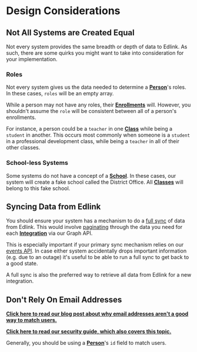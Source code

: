 # Design Considerations

## Not All Systems are Created Equal

Not every system provides the same breadth or depth of data to Edlink. As such, there are some quirks you might want to take into consideration for your implementation.

### Roles

Not every system gives us the data needed to determine a **[Person](../../api/v2.0/models/external/person)**'s roles. In these cases, `roles` will be an empty array. 

While a person may not have any roles, their **[Enrollments](../../api/v2.0/models/external/enrollment)**  will. However, you shouldn't assume the `role` will be consistent between all of a person's enrollments.

For instance, a person could be a `teacher` in one **[Class](../../api/v2.0/models/external/class)** while being a `student` in another. This occurs most commonly when someone is a `student` in a professional development class, while being a `teacher` in all of their other classes.

### School-less Systems

Some systems do not have a concept of a **[School](../../api/v2.0/models/external/school)**. In these cases, our system will create a fake school called the District Office. All **[Classes](../../api/v2.0/models/external/class)** will belong to this fake school.

## Syncing Data from Edlink

You should ensure your system has a mechanism to do a [full sync](class-rostering) of data from Edlink. This would involve [paginating](paginated-requests) through the data you need for each **[Integration](../../api/v2.0/models/internal/integration)** via our Graph API. 

This is especially important if your primary sync mechanism relies on our [events API](events). In case either system accidentally drops important information (e.g. due to an outage) it's useful to be able to run a full sync to get back to a good state.

A full sync is also the preferred way to retrieve all data from Edlink for a new integration.

## Don't Rely On Email Addresses

**[Click here to read our blog post about why email addresses aren't a good way to match users.](https://ed.link/community/why-you-shouldnt-match-users-by-email-address/)**

**[Click here to read our security guide, which also covers this topic.](security)**

Generally, you should be using a **[Person](../../api/v2.0/models/external/person)**'s `id` field to match users.
